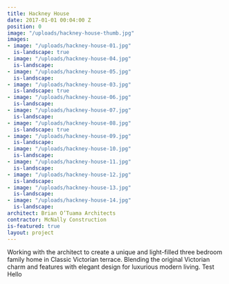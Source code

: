 ```yaml
---
title: Hackney House
date: 2017-01-01 00:04:00 Z
position: 0
image: "/uploads/hackney-house-thumb.jpg"
images:
- image: "/uploads/hackney-house-01.jpg"
  is-landscape: true
- image: "/uploads/hackney-house-04.jpg"
  is-landscape: 
- image: "/uploads/hackney-house-05.jpg"
  is-landscape: 
- image: "/uploads/hackney-house-03.jpg"
  is-landscape: true
- image: "/uploads/hackney-house-06.jpg"
  is-landscape: 
- image: "/uploads/hackney-house-07.jpg"
  is-landscape: 
- image: "/uploads/hackney-house-08.jpg"
  is-landscape: true
- image: "/uploads/hackney-house-09.jpg"
  is-landscape: 
- image: "/uploads/hackney-house-10.jpg"
  is-landscape: 
- image: "/uploads/hackney-house-11.jpg"
  is-landscape: 
- image: "/uploads/hackney-house-12.jpg"
  is-landscape: 
- image: "/uploads/hackney-house-13.jpg"
  is-landscape: 
- image: "/uploads/hackney-house-14.jpg"
  is-landscape: 
architect: Brian O’Tuama Architects
contractor: McNally Construction
is-featured: true
layout: project
---
```


Working with the architect to create a unique and light-filled three bedroom family home in Classic Victorian terrace. Blending the original Victorian charm and features with elegant design for luxurious modern living. Test Hello